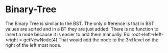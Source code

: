 # Binary-Tree
The Binary Tree is similar to the BST.
The only difference is that in BST values are sorted and in a BT they are just added.
There is no function to insert a node because it is easier to add them manually.
Ex: root->left->left->right = getNewNode(4)
That would add the node to the 3rd level on the right of the left most node.
